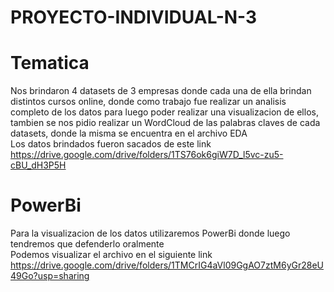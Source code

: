 # PROYECTO-INDIVIDUAL-N-3 <br>

# Tematica <br>

Nos brindaron 4 datasets de 3 empresas donde cada una de ella brindan distintos cursos online, donde como trabajo fue realizar un analisis completo de los datos para luego poder realizar una visualizacion de ellos, tambien se nos pidio realizar un WordCloud de las palabras claves de cada datasets, donde la misma se encuentra en el archivo EDA <br>
Los datos brindados fueron sacados de este link <br>
https://drive.google.com/drive/folders/1TS76ok6giW7D_l5vc-zu5-cBU_dH3P5H
# PowerBi <br>
Para la visualizacion de los datos utilizaremos PowerBi donde luego tendremos que defenderlo oralmente <br>
Podemos visualizar el archivo en el siguiente link <br>
https://drive.google.com/drive/folders/1TMCrIG4aVl09GgAO7ztM6yGr28eU49Go?usp=sharing
